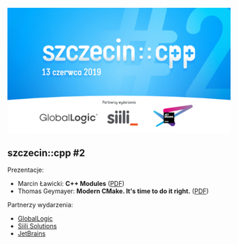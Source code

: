 ![szczecin::cpp #2](00-szczecin-cpp.jpg)

## szczecin::cpp #2

Prezentacje:
* Marcin Ławicki: **C++ Modules** ([PDF](#))
* Thomas Geymayer: **Modern CMake. It's time to do it right.** ([PDF](#))

Partnerzy wydarzenia:
* [GlobalLogic](https://www.globallogic.com)
* [Siili Solutions](https://www.siili.com)
* [JetBrains](https://www.jetbrains.com)
